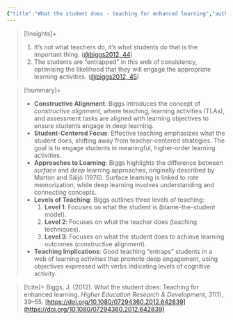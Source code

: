 ```yaml
---
{"title":"What the student does - teaching for enhanced learning","authors":["[[John Biggs]]"],"date":"2012-02-01","processed":true,"dg-publish":true,"tags":["pedagogy","conceptual"],"zotero":"zotero://select/library/items/3KKBYCMB","created":"2024-11-03","modified":"2024-11-03","permalink":"/20-literature-notes/biggs2012/","dgPassFrontmatter":true,"updated":"2024-11-03"}
---
```



> [!insights]+
> 1. It’s not what teachers do, it’s what students do that is the important thing. ([@biggs2012, 44](zotero://open-pdf/library/items/43P2JWJ5?page=7&annotation=P2URXHK8))
> 2. The students are “entrapped” in this web of consistency, optimising the likelihood that they will engage the appropriate learning activities. ([@biggs2012, 45](zotero://open-pdf/library/items/43P2JWJ5?page=8&annotation=THP39H3M))

> [!summary]+
> - **Constructive Alignment**: Biggs introduces the concept of _constructive alignment_, where teaching, learning activities (TLAs), and assessment tasks are aligned with learning objectives to ensure students engage in deep learning.
> - **Student-Centered Focus**: Effective teaching emphasizes what the student does, shifting away from teacher-centered strategies. The goal is to engage students in meaningful, higher-order learning activities.
> - **Approaches to Learning**: Biggs highlights the difference between _surface_ and _deep_ learning approaches, originally described by Marton and Säljö (1976). Surface learning is linked to rote memorization, while deep learning involves understanding and connecting concepts.
> - **Levels of Teaching**: Biggs outlines three levels of teaching:
> 	1. **Level 1**: Focuses on what the student is (blame-the-student model).
> 	2. **Level 2**: Focuses on what the teacher does (teaching techniques).
> 	3. **Level 3**: Focuses on what the student does to achieve learning outcomes (constructive alignment).
> - **Teaching Implications**: Good teaching “entraps” students in a web of learning activities that promote deep engagement, using objectives expressed with verbs indicating levels of cognitive activity.

> [!cite]+
> Biggs, J. (2012). What the student does: Teaching for enhanced learning. _Higher Education Research & Development_, _31_(1), 39–55. [https://doi.org/10.1080/07294360.2012.642839](https://doi.org/10.1080/07294360.2012.642839)
